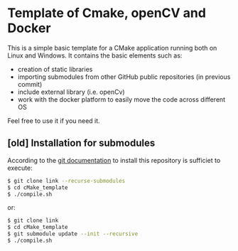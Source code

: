 # Template of Cmake, openCV and Docker
This is a simple basic template for a CMake application running both on Linux and Windows.
It contains the basic elements such as:
- creation of static libraries
- importing submodules from other GitHub public repositories (in previous commit)
- include external library (i.e. openCv)
- work with the docker platform to easily move the code across different OS

Feel free to use it if you need it.

## [old] Installation for submodules
According to the [git documentation](https://git-scm.com/book/en/v2/Git-Tools-Submodules) to install this repository is sufficiet to execute:
```sh
$ git clone link --recurse-submodules
$ cd cMake_template
$ ./compile.sh
```
or:
```sh
$ git clone link
$ cd cMake_template
$ git submodule update --init --recursive
$ ./compile.sh
```
